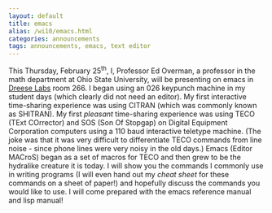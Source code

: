 ```yaml
---
layout: default
title: emacs
alias: /wi10/emacs.html
categories: announcements
tags: announcements, emacs, text editor
---
```

This Thursday, February 25<sup>th</sup>, I, Professor Ed Overman, a professor in the math department at Ohio State University, will be presenting on emacs in [Dreese Labs](http://www.osu.edu/map/building.php?building=279) room 266. I began using an 026 keypunch machine in my student days (which clearly did not need an editor). My first interactive time-sharing experience was using CITRAN (which was commonly known as SHITRAN). My first *pleasant* time-sharing experience was using TECO (TExt COrrector) and SOS (Son Of Stopgap) on Digital Equipment Corporation computers using a 110 baud interactive teletype machine. (The joke was that it was very difficult to differentiate TECO commands from line noise - since phone lines were very noisy in the old days.) Emacs (Editor MACroS) began as a set of macros for TECO and then grew to be the hydralike creature it is today. I will show you the commands I commonly use in writing programs (I will even hand out my *cheat sheet* for these commands on a sheet of paper!) and hopefully discuss the commands you would like to use. I will come prepared with the emacs reference manual and lisp manual!
